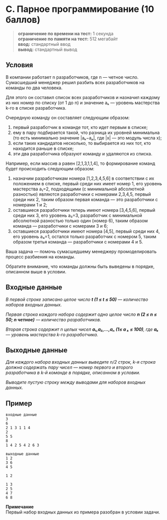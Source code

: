 ﻿# C. Парное программирование (10 баллов)
> **ограничение по времени на тест:** 1 секунда  
> **ограничение по памяти на тест:** 512 мегабайт  
> **ввод:** стандартный ввод  
> **вывод:** стандартный вывод

## Условия
В компании работает n разработчиков, где n — четное число. Сумасшедший менеджер решил разбить всех разработчиков на команды по два человека.

Для этого он составил список всех разработчиков и назначил каждому из них номер по списку (от 1 до n) и значение aₖ — уровень мастерства k-го в списке разработчика.

Очередную команду он составляет следующим образом:
1. первый разработчик в команде тот, кто идет первым в списке;
2. ему в пару подбирается такой, что разница их уровней минимальна (то есть минимально значение |aₖ−aₚ|, где |x| — это модуль числа x);
3. если таких кандидатов несколько, то выбирается из них тот, кто находится раньше в списке;
4. эти два разработчика образуют команду и удаляются из списка.

Например, если массив a равен [2,1,3,1,1,4], то формирование команд будет происходить следующим образом:
1. назначим разработчикам номера [1,2,3,4,5,6] в соответствии с их положением в списке, первый среди них имеет номер 1,
его уровень мастерства a₁=2, подходящими (с минимальной абсолютной разностью) являются разработчики с номерами 2,3,4,5,
первый среди них 2, таким образом первая команда — это разработчики с номерами 1 и 2;
2. оставшиеся разработчики теперь имеют номера [3,4,5,6], первый среди них 3, его уровень a₃=3,
разработчик с минимальной абсолютной разностью только один (номер 6),
таким образом команда — разработчики с номерами 3 и 6;
3. оставшиеся разработчики имеют номера [4,5], первый среди них 4, его уровень a₄=1,
остался только разработчик с номером 5, таким образом третья команда — разработчики с номерами 4 и 5.

Ваша задача — помочь сумасшедшему менеджеру промоделировать процесс разбиения на команды.

Обратите внимание, что команды должны быть выведены в порядке, описанном выше в условии.

## Входные данные
*В первой строке записано целое число **t (1 ≤ t ≤ 50)** — количество наборов входных данных.*

*Первая строка каждого набора содержит одно целое число **n (2 ≤ n ≤ 50; n четное)** — количество разработчиков.*

*Вторая строка содержит n целых чисел **a₁,a₂,…,aₙ (1≤ a ₖ ≤ 100)**, где **aₖ** — уровень мастерства k-го разработчика.*

## Выходные данные
*Для каждого набора входных данных выведите n/2 строк, k-я строка должна содержать пару чисел — номер первого и
второго разработчика в k-й команде в порядке, описанном в условии.*  

*Выводите пустую строку между выводами для наборов входных данных.*

## Пример
```plaintext
входные данные
3
6
2 1 3 1 1 4
2
5 5
8
1 4 2 5 4 2 6 3
```
```plaintext
выходные данные
1 2
3 6
4 5

1 2

1 3
2 5
4 7
6 8
```

**Примечание**  
Первый набор входных данных из примера разобран в условии задачи.
